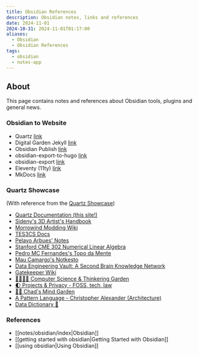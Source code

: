 ```yaml
---
title: Obsidian References
description: Obsidian notes, links and references
date: 2024-11-01
2024-10-31: 2024-11-01T01:17:00
aliases:
  - Obsidian
  - Obsidian References
tags:
  - obsidian
  - notes-app
---
```

## About

This page contains notes and references about Obsidian tools, plugins and general news.

### Obsidian to Website
- Quartz [link](https://github.com/jackyzha0/quartz)
- Digital Garden Jekyll [link](https://github.com/maximevaillancourt/digital-garden-jekyll-template)
- Obsidian Publish [link](https://obsidian.md/publish)
- obsidian-export-to-hugo [link](https://github.com/yzhang-gh/obsidian-export-to-hugo)
- obsidian-export [link](https://github.com/zoni/obsidian-export)
- Eleventy (11ty) [link](https://www.11ty.dev/)
- MkDocs [link](https://www.mkdocs.org/)

### Quartz Showcase
(With reference from the [Quartz Showcase](https://quartz.jzhao.xyz/showcase))

- [Quartz Documentation (this site!)](https://quartz.jzhao.xyz/)
- [Sideny's 3D Artist's Handbook](https://sidney-eliot.github.io/3d-artists-handbook/)
- [Morrowind Modding Wiki](https://morrowind-modding.github.io/)
- [TES3CS Docs](https://tes3cs.pages.dev/)
- [Pelayo Arbues' Notes](https://pelayoarbues.com/)
- [Stanford CME 302 Numerical Linear Algebra](https://ericdarve.github.io/NLA/)
- [Pedro MC Fernandes's Topo da Mente](https://www.pmcf.xyz/topo-da-mente/)
- [Mau Camargo's Notkesto](https://notes.camargomau.com/)
- [Data Engineering Vault: A Second Brain Knowledge Network](https://vault.ssp.sh/)
- [Gatekeeper Wiki](https://www.gatekeeper.wiki)
- [🥷🏻🌳🍃 Computer Science & Thinkering Garden](https://notes.yxy.ninja)
- [🌓 Projects & Privacy - FOSS, tech, law](https://be-far.com)
- [🧠🌳 Chad's Mind Garden](https://www.chadly.net/)
- [A Pattern Language - Christopher Alexander (Architecture)](https://patternlanguage.cc/)
- [Data Dictionary 🧠](https://glossary.airbyte.com/)
### References

- [[notes/obsidian/index|Obsidian]]
- [[getting started with obsidian|Getting Started with Obsidian]]
- [[using obsidian|Using Obsidian]]
